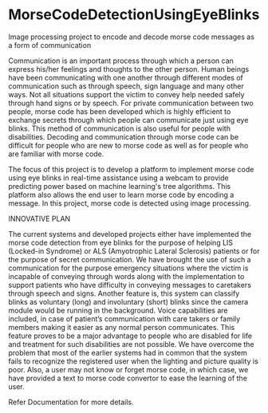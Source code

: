 # MorseCodeDetectionUsingEyeBlinks
Image processing project to encode and decode morse code messages as a form of communication

Communication is an important process through which a person can 
express his/her feelings and thoughts to the other person. Human beings have 
been communicating with one another through different modes of 
communication such as through speech, sign language and many other ways. 
Not all situations support the victim to convey help needed safely through 
hand signs or by speech. For private communication between two people, 
morse code has been developed which is highly efficient to exchange secrets 
through which people can communicate just using eye blinks. This method of 
communication is also useful for people with disabilities. Decoding and 
communication through morse code can be difficult for people who are new 
to morse code as well as for people who are familiar with morse code.

The focus of this project is to develop a platform to implement morse 
code using eye blinks in real-time assistance using a webcam to provide 
predicting power based on machine learning's tree algorithms. This platform 
also allows the end user to learn morse code by encoding a message. In this 
project, morse code is detected using image processing.

INNOVATIVE PLAN

The current systems and developed projects either have implemented
the morse code detection from eye blinks for the purpose of helping LIS 
(Locked-in Syndrome) or ALS (Amyotrophic Lateral Sclerosis) patients or 
for the purpose of secret communication. We have brought the use of such a 
communication for the purpose emergency situations where the victim is 
incapable of conveying through words along with the implementation to 
support patients who have difficulty in conveying messages to caretakers 
through speech and signs.
Another feature is, this system can classify blinks as voluntary (long) and 
involuntary (short) blinks since the camera module would be running in the 
background. 
Voice capabilities are included, in case of patient’s communication with care 
takers or family members making it easier as any normal person 
communicates. This feature proves to be a major advantage to people who are 
disabled for life and treatment for such disabilities are not possible.
We have overcome the problem that most of the earlier systems had in 
common that the system fails to recognize the registered user when the 
lighting and picture quality is poor.
Also, a user may not know or forget morse code, in which case, we have 
provided a text to morse code convertor to ease the learning of the user.

Refer Documentation for more details.
